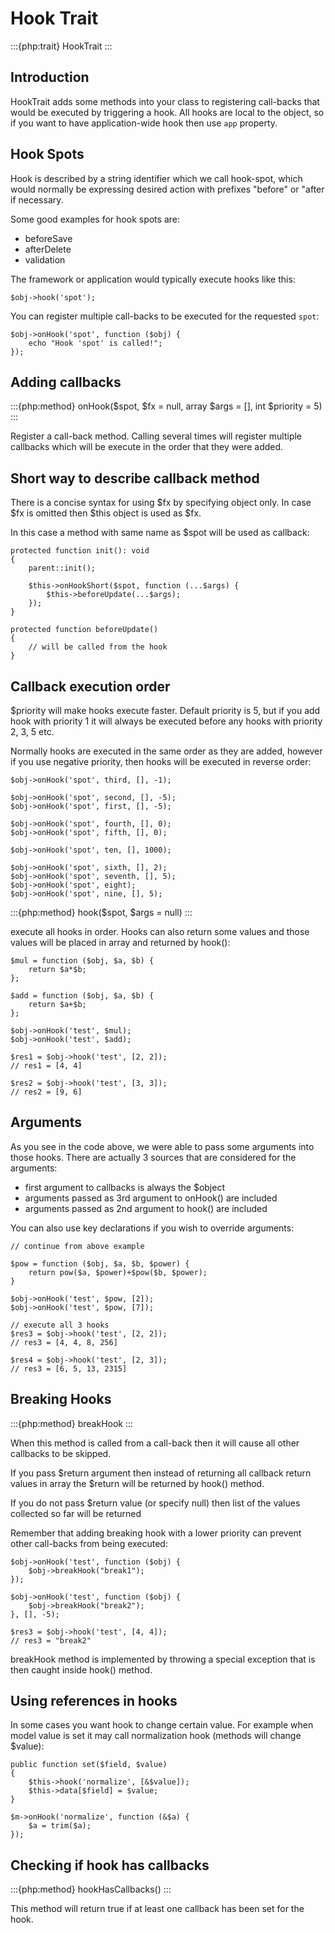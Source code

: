 # Hook Trait

:::{php:trait} HookTrait
:::

## Introduction

HookTrait adds some methods into your class to registering call-backs that would
be executed by triggering a hook. All hooks are local to the object, so if you
want to have application-wide hook then use `app` property.

## Hook Spots

Hook is described by a string identifier which we call hook-spot, which would
normally be expressing desired action with prefixes "before" or "after if
necessary.

Some good examples for hook spots are:

- beforeSave
- afterDelete
- validation

The framework or application would typically execute hooks like this:

```
$obj->hook('spot');
```

You can register multiple call-backs to be executed for the requested `spot`:

```
$obj->onHook('spot', function ($obj) {
    echo "Hook 'spot' is called!";
});
```

## Adding callbacks

:::{php:method} onHook($spot, $fx = null, array $args = [], int $priority = 5)
:::

Register a call-back method. Calling several times will register multiple
callbacks which will be execute in the order that they were added.

## Short way to describe callback method

There is a concise syntax for using $fx by specifying object only.
In case $fx is omitted then $this object is used as $fx.

In this case a method with same name as $spot will be used as callback:

```
protected function init(): void
{
    parent::init();

    $this->onHookShort($spot, function (...$args) {
        $this->beforeUpdate(...$args);
    });
}

protected function beforeUpdate()
{
    // will be called from the hook
}
```

## Callback execution order

$priority will make hooks execute faster. Default priority is 5, but if you add
hook with priority 1 it will always be executed before any hooks with priority
2, 3, 5 etc.

Normally hooks are executed in the same order as they are added, however if you
use negative priority, then hooks will be executed in reverse order:

```
$obj->onHook('spot', third, [], -1);

$obj->onHook('spot', second, [], -5);
$obj->onHook('spot', first, [], -5);

$obj->onHook('spot', fourth, [], 0);
$obj->onHook('spot', fifth, [], 0);

$obj->onHook('spot', ten, [], 1000);

$obj->onHook('spot', sixth, [], 2);
$obj->onHook('spot', seventh, [], 5);
$obj->onHook('spot', eight);
$obj->onHook('spot', nine, [], 5);
```

:::{php:method} hook($spot, $args = null)
:::

execute all hooks in order. Hooks can also return some values and those values
will be placed in array and returned by hook():

```
$mul = function ($obj, $a, $b) {
    return $a*$b;
};

$add = function ($obj, $a, $b) {
    return $a+$b;
};

$obj->onHook('test', $mul);
$obj->onHook('test', $add);

$res1 = $obj->hook('test', [2, 2]);
// res1 = [4, 4]

$res2 = $obj->hook('test', [3, 3]);
// res2 = [9, 6]
```

## Arguments

As you see in the code above, we were able to pass some arguments into those
hooks. There are actually 3 sources that are considered for the arguments:

- first argument to callbacks is always the $object
- arguments passed as 3rd argument to onHook() are included
- arguments passed as 2nd argument to hook() are included

You can also use key declarations if you wish to override arguments:

```
// continue from above example

$pow = function ($obj, $a, $b, $power) {
    return pow($a, $power)+$pow($b, $power);
}

$obj->onHook('test', $pow, [2]);
$obj->onHook('test', $pow, [7]);

// execute all 3 hooks
$res3 = $obj->hook('test', [2, 2]);
// res3 = [4, 4, 8, 256]

$res4 = $obj->hook('test', [2, 3]);
// res3 = [6, 5, 13, 2315]
```

## Breaking Hooks

:::{php:method} breakHook
:::

When this method is called from a call-back then it will cause all other
callbacks to be skipped.

If you pass $return argument then instead of returning all callback return
values in array the $return will be returned by hook() method.

If you do not pass $return value (or specify null) then list of the values
collected so far will be returned

Remember that adding breaking hook with a lower priority can prevent other
call-backs from being executed:

```
$obj->onHook('test', function ($obj) {
    $obj->breakHook("break1");
});

$obj->onHook('test', function ($obj) {
    $obj->breakHook("break2");
}, [], -5);

$res3 = $obj->hook('test', [4, 4]);
// res3 = "break2"
```

breakHook method is implemented by throwing a special exception that is then
caught inside hook() method.

## Using references in hooks

In some cases you want hook to change certain value. For example when model
value is set it may call normalization hook (methods will change $value):

```
public function set($field, $value)
{
    $this->hook('normalize', [&$value]);
    $this->data[$field] = $value;
}

$m->onHook('normalize', function (&$a) {
    $a = trim($a);
});
```

## Checking if hook has callbacks

:::{php:method} hookHasCallbacks()
:::

This method will return true if at least one callback has been set for the hook.
